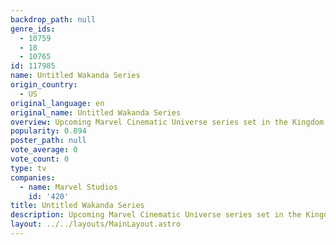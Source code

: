 ```yaml
---
backdrop_path: null
genre_ids:
  - 10759
  - 18
  - 10765
id: 117985
name: Untitled Wakanda Series
origin_country:
  - US
original_language: en
original_name: Untitled Wakanda Series
overview: Upcoming Marvel Cinematic Universe series set in the Kingdom of Wakanda.
popularity: 0.894
poster_path: null
vote_average: 0
vote_count: 0
type: tv
companies:
  - name: Marvel Studios
    id: '420'
title: Untitled Wakanda Series
description: Upcoming Marvel Cinematic Universe series set in the Kingdom of Wakanda.
layout: ../../layouts/MainLayout.astro
---
```


